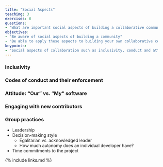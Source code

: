```yaml
---
title: "Social Aspects"
teaching: 3
exercises: 0
questions:
- "What are important social aspects of building a collaborative community?"
objectives:
- "Be aware of social aspects of building a community"
- "Be able to apply these aspects to building your own collaborative community"
keypoints:
- "Social aspects of collaboration such as inclusivity, conduct and attitudes contribute significantly to how effective and enjoyable work will be."
---
```

### Inclusivity
### Codes of conduct and their enforcement
### Attitude: “Our” vs. “My” software
### Engaging with new contributors
### Group practices
- Leadership
- Decision-making style
  - Egalitarian vs. acknowledged leader
  - How much autonomy does an individual developer have?
- Time commitments to the project

{% include links.md %}
